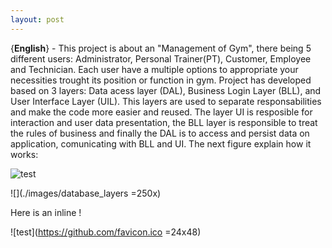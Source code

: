```yaml
---
layout: post
---
```




{**English**} - This project is about an "Management of Gym", there being 5 different users: Administrator, Personal Trainer(PT), Customer, Employee and Technician. Each user have a multiple options to appropriate your necessities trought its position or function in gym. Project has developed based on 3 layers: Data acess layer (DAL), Business Login Layer (BLL), and User Interface Layer (UIL). This layers are used to separate responsabilities and make the code more easier and reused. The layer UI is resposible for interaction and user data presentation, the BLL layer is responsible to treat the rules of business and finally the DAL is to access and persist data on application, comunicating with BLL and UI. The next figure explain how it works:



![test](./images/database_layers.png=24x48)

![](./images/database_layers =250x)


Here is an inline !

![test](https://github.com/favicon.ico =24x48)
